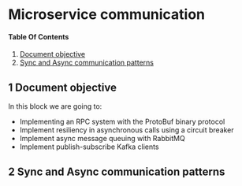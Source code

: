 # Microservice communication

#### Table Of Contents
1. [Document objective](#1-document-objective)
2. [Sync and Async communication patterns](#2-sync-and-async-communication-patterns)

## 1 Document objective

In this block we are going to:

* Implementing an RPC system with the ProtoBuf binary protocol
* Implement resiliency in asynchronous calls using a circuit breaker
* Implement async message queuing with RabbitMQ
* Implement publish-subscribe Kafka clients

## 2 Sync and Async communication patterns

